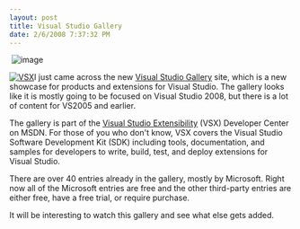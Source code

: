 ```yaml
---
layout: post
title: Visual Studio Gallery
date: 2/6/2008 7:37:32 PM
---
```


 ![image](http://gwb.blob.core.windows.net/sdorman/WindowsLiveWriter/VisualStudioGallery_11150/image_9.png)  

[![VSX](http://byfiles.storage.msn.com/y1pmDlx-X6Gg9s8a45w2CEljvRLo1hebVvm35JZVfDzQn64NDBy9HhTVS1NtJ00NG78)](http://msdn.com/vsx/)I just came across the new [Visual Studio Gallery](http://visualstudiogallery.com/Default.aspx) site, which is a new showcase for products and extensions for Visual Studio. The gallery looks like it is mostly going to be focused on Visual Studio 2008, but there is a lot of content for VS2005 and earlier.

The gallery is part of the [Visual Studio Extensibility](http://www.msdn.com/vsx/) (VSX) Developer Center on MSDN. For those of you who don't know, VSX covers the Visual Studio Software Development Kit (SDK) including tools, documentation, and samples for developers to write, build, test, and deploy extensions for Visual Studio.

There are over 40 entries already in the gallery, mostly by Microsoft. Right now all of the Microsoft entries are free and the other third-party entries are either free, have a free trial, or require purchase.

It will be interesting to watch this gallery and see what else gets added.
